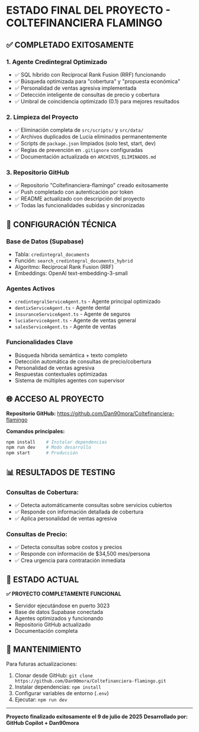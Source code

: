 # ESTADO FINAL DEL PROYECTO - COLTEFINANCIERA FLAMINGO

## ✅ COMPLETADO EXITOSAMENTE

### 1. **Agente Credintegral Optimizado**
- ✅ SQL híbrido con Reciprocal Rank Fusion (RRF) funcionando
- ✅ Búsqueda optimizada para "cobertura" y "propuesta económica"
- ✅ Personalidad de ventas agresiva implementada
- ✅ Detección inteligente de consultas de precio y cobertura
- ✅ Umbral de coincidencia optimizado (0.1) para mejores resultados

### 2. **Limpieza del Proyecto**
- ✅ Eliminación completa de `src/scripts/` y `src/data/`
- ✅ Archivos duplicados de Lucia eliminados permanentemente
- ✅ Scripts de `package.json` limpiados (solo test, start, dev)
- ✅ Reglas de prevención en `.gitignore` configuradas
- ✅ Documentación actualizada en `ARCHIVOS_ELIMINADOS.md`

### 3. **Repositorio GitHub**
- ✅ Repositorio "Coltefinanciera-flamingo" creado exitosamente
- ✅ Push completado con autenticación por token
- ✅ README actualizado con descripción del proyecto
- ✅ Todas las funcionalidades subidas y sincronizadas

## 🔧 CONFIGURACIÓN TÉCNICA

### **Base de Datos (Supabase)**
- Tabla: `credintegral_documents`
- Función: `search_credintegral_documents_hybrid`
- Algoritmo: Reciprocal Rank Fusion (RRF)
- Embeddings: OpenAI text-embedding-3-small

### **Agentes Activos**
- `credintegralServiceAgent.ts` - Agente principal optimizado
- `dentixServiceAgent.ts` - Agente dental
- `insuranceServiceAgent.ts` - Agente de seguros
- `luciaServiceAgent.ts` - Agente de ventas general
- `salesServiceAgent.ts` - Agente de ventas

### **Funcionalidades Clave**
- Búsqueda híbrida semántica + texto completo
- Detección automática de consultas de precio/cobertura
- Personalidad de ventas agresiva
- Respuestas contextuales optimizadas
- Sistema de múltiples agentes con supervisor

## 🌐 ACCESO AL PROYECTO

**Repositorio GitHub:** https://github.com/Dan90mora/Coltefinanciera-flamingo

**Comandos principales:**
```bash
npm install    # Instalar dependencias
npm run dev    # Modo desarrollo
npm start      # Producción
```

## 📊 RESULTADOS DE TESTING

### **Consultas de Cobertura:**
- ✅ Detecta automáticamente consultas sobre servicios cubiertos
- ✅ Responde con información detallada de cobertura
- ✅ Aplica personalidad de ventas agresiva

### **Consultas de Precio:**
- ✅ Detecta consultas sobre costos y precios
- ✅ Responde con información de $34,500 mes/persona
- ✅ Crea urgencia para contratación inmediata

## 🚀 ESTADO ACTUAL

**✅ PROYECTO COMPLETAMENTE FUNCIONAL**
- Servidor ejecutándose en puerto 3023
- Base de datos Supabase conectada
- Agentes optimizados y funcionando
- Repositorio GitHub actualizado
- Documentación completa

## 📝 MANTENIMIENTO

Para futuras actualizaciones:
1. Clonar desde GitHub: `git clone https://github.com/Dan90mora/Coltefinanciera-flamingo.git`
2. Instalar dependencias: `npm install`
3. Configurar variables de entorno (`.env`)
4. Ejecutar: `npm run dev`

---

**Proyecto finalizado exitosamente el 9 de julio de 2025**
**Desarrollado por: GitHub Copilot + Dan90mora**
